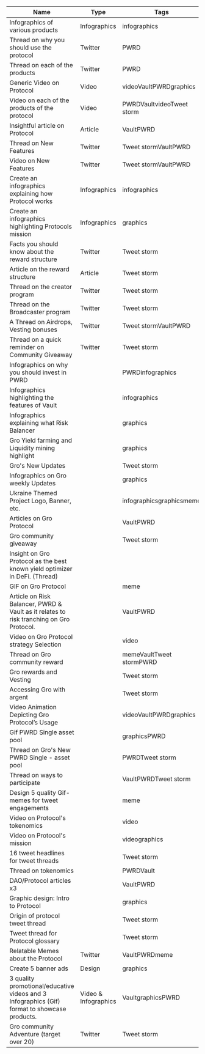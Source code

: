 | Name                                                                                         | Type                 | Tags                      | Points |
|----------------------------------------------------------------------------------------------|----------------------|---------------------------|--------|
| Infographics of various products                                                             | Infographics         | infographics              | 300    |
| Thread on why you should use the protocol                                                    | Twitter              | PWRD                      | 100    |
| Thread on each of the products                                                               | Twitter              | PWRD                      | 50     |
| Generic Video on Protocol                                                                    | Video                | videoVaultPWRDgraphics    | 500    |
| Video on each of the products of the protocol                                                | Video                | PWRDVaultvideoTweet storm | 500    |
| Insightful article on Protocol                                                               | Article              | VaultPWRD                 | 300    |
| Thread on New Features                                                                       | Twitter              | Tweet stormVaultPWRD      | 100    |
| Video on New Features                                                                        | Twitter              | Tweet stormVaultPWRD      | 300    |
| Create an infographics explaining how Protocol works                                         | Infographics         | infographics              | 100    |
| Create an infographics highlighting Protocols mission                                        | Infographics         | graphics                  | 50     |
| Facts you should know about the reward structure                                             | Twitter              | Tweet storm               | 100    |
| Article on the reward structure                                                              | Article              | Tweet storm               | 300    |
| Thread on the creator program                                                                | Twitter              | Tweet storm               | 100    |
| Thread on the Broadcaster program                                                            | Twitter              | Tweet storm               | 100    |
| A Thread on Airdrops, Vesting bonuses                                                        | Twitter              | Tweet stormVaultPWRD      | 100    |
| Thread on a quick reminder on Community Giveaway                                             | Twitter              | Tweet storm               | 10     |
| Infographics on why you should invest in PWRD                                                |                      | PWRDinfographics          | 100    |
| Infographics highlighting the features of Vault                                              |                      | infographics              | 100    |
| Infographics explaining what Risk Balancer                                                   |                      | graphics                  | 50     |
| Gro Yield farming and Liquidity mining highlight                                             |                      | graphics                  | 50     |
| Gro's New Updates                                                                            |                      | Tweet storm               | 100    |
| Infographics on Gro weekly Updates                                                           |                      | graphics                  | 50     |
| Ukraine Themed Project Logo, Banner, etc.                                                    |                      | infographicsgraphicsmeme  | 5      |
| Articles on Gro Protocol                                                                     |                      | VaultPWRD                 | 300    |
| Gro community giveaway                                                                       |                      | Tweet storm               | 100    |
| Insight on Gro Protocol as the best known yield optimizer in DeFi. (Thread)                  |                      |                           | 50     |
| GIF on Gro Protocol                                                                          |                      | meme                      | 100    |
| Article on Risk Balancer, PWRD & Vault as it relates to risk tranching on Gro Protocol.      |                      | VaultPWRD                 | 300    |
| Video on Gro Protocol strategy Selection                                                     |                      | video                     | 300    |
| Thread on Gro community reward                                                               |                      | memeVaultTweet stormPWRD  | 100    |
| Gro rewards and Vesting                                                                      |                      | Tweet storm               | 100    |
| Accessing Gro with argent                                                                    |                      | Tweet storm               | 50     |
| Video Animation Depicting Gro Protocol’s Usage                                               |                      | videoVaultPWRDgraphics    | 500    |
| Gif PWRD Single asset pool                                                                   |                      | graphicsPWRD              | 100    |
| Thread on Gro's New PWRD Single - asset pool                                                 |                      | PWRDTweet storm           | 100    |
| Thread on ways to participate                                                                |                      | VaultPWRDTweet storm      | 100    |
| Design 5 quality Gif-memes for tweet engagements                                             |                      | meme                      | 125    |
| Video on Protocol's tokenomics                                                               |                      | video                     | 300    |
| Video on Protocol's mission                                                                  |                      | videographics             | 500    |
| 16 tweet headlines for tweet threads                                                         |                      | Tweet storm               |        |
| Thread on tokenomics                                                                         |                      | PWRDVault                 | 100    |
| DAO/Protocol articles x3                                                                     |                      | VaultPWRD                 | 300    |
| Graphic design: Intro to Protocol                                                            |                      | graphics                  | 50     |
| Origin of protocol tweet thread                                                              |                      | Tweet storm               | 100    |
| Tweet thread for Protocol glossary                                                           |                      | Tweet storm               | 100    |
| Relatable Memes about the Protocol                                                           | Twitter              | VaultPWRDmeme             | 75     |
| Create 5 banner ads                                                                          | Design               | graphics                  | 500    |
| 3 quality promotional/educative videos and 3 Infographics (Gif) format to showcase products. | Video & Infographics | VaultgraphicsPWRD         | 1800   |
| Gro community Adventure (target over 20)                                                     | Twitter              | Tweet storm               | 200    |
